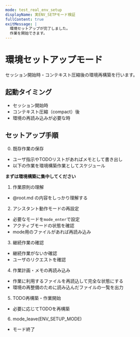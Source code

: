 ```yaml
---
mode: test_real_env_setup
displayName: 実ENV_SETPモード検証
fullContent: true
exitMessage: |
  環境セットアップが完了しました。
  作業を開始できます。
---
```


# 環境セットアップモード

セッション開始時・コンテキスト圧縮後の環境再構築を行います。

## 起動タイミング

- セッション開始時
- コンテキスト圧縮（compact）後
- 環境の再読み込みが必要な時

## セットアップ手順

0. 既存作業の保存
  - ユーザ指示やTODOリストがあればメモとして書き出し
  - 以下の作業を環境構築作業としてスケジュール

**まずは環境構築に集中してください**

1. 作業原則の理解
  - @root.md の内容をしっかり理解する

2. アシスタント動作モードの再設定
  - 必要なモードを`mode_enter`で設定
  - アクティブモードの状態を確認
  - mode用のファイルがあれば再読み込み

3. 継続作業の確認
  - 継続作業がないか確認
  - ユーザのリクエストを確認

4. 作業計画・メモの再読み込み
  - 作業に利用するファイルを再読込して完全な状態にする
  - 環境の再整備のために読み込んだファイルの一覧を出力

5. TODO再構築・作業開始
  - 必要に応じてTODOを再構築

6. mode_leave(ENV_SETUP_MODE)
  - モード終了

